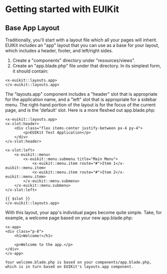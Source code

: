 # Getting started with EUIKit

## Base App Layout

Traditionally, you'll start with a layout file which all your pages will inherit. EUIKit includes an "app" layout that you can use as a base for your layout, which includes a header, footer, and left/right sides.

1. Create a "components" directory under "resources/views".
2. Create an "app.blade.php" file under that directory. In its simplest form, it should contain:

```
<x-euikit::layouts.app>
</x-euikit::layouts.app>
```
The "layouts.app" component includes a "header" slot that is appropriate for the application name, and a "left" slot that is appropriate for a sidebar menu. The right-hand portion of the layout is for the focus of the current page, and is the 'default' slot. Here is a more fleshed out app.blade.php:

```
<x-euikit::layouts.app>
<x-slot:header>
    <div class="flex items-center justify-between px-4 py-4">
        <p>EUIKit Test Application</p>
    </div>
</x-slot:header>

<x-slot:left>
    <x-euikit::menu>
        <x-euikit::menu.submenu title="Main Menu">
            <x-euikit::menu.item route="#">Item 1</x-euikit::menu.item>
            <x-euikit::menu.item route="#">Item 2</x-euikit::menu.item>
        </x-euikit::menu.submenu>
    </x-euikit::menu.submenu>
</x-slot:left>

{{ $slot }}
</x-euikit::layouts.app>
```

With this layout, your app's individual pages become quite simple. Take, for example, a welcome page based on your new app.blade.php:

```
<x-app>
<div class="p-8">
    <h1>Welcome!</h1>

    <p>Welcome to the app.</p>
</div>
</x-app>

Your welcome.blade.php is based on your components/app.blade.php, which is in turn based on EUIKit's layouts.app component.
